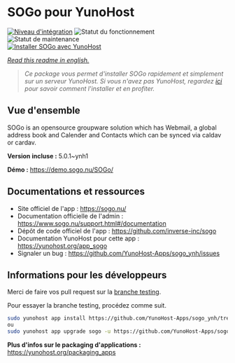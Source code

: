 <!--
N.B.: This README was automatically generated by https://github.com/YunoHost/apps/tree/master/tools/README-generator
It shall NOT be edited by hand.
-->

# SOGo pour YunoHost

[![Niveau d'intégration](https://dash.yunohost.org/integration/sogo.svg)](https://dash.yunohost.org/appci/app/sogo) ![Statut du fonctionnement](https://ci-apps.yunohost.org/ci/badges/sogo.status.svg) ![Statut de maintenance](https://ci-apps.yunohost.org/ci/badges/sogo.maintain.svg)  
[![Installer SOGo avec YunoHost](https://install-app.yunohost.org/install-with-yunohost.svg)](https://install-app.yunohost.org/?app=sogo)

*[Read this readme in english.](./README.md)*

> *Ce package vous permet d'installer SOGo rapidement et simplement sur un serveur YunoHost.
Si vous n'avez pas YunoHost, regardez [ici](https://yunohost.org/#/install) pour savoir comment l'installer et en profiter.*

## Vue d'ensemble

SOGo is an opensource groupware solution which has Webmail, a global address book and Calender and Contacts which can be synced via caldav or cardav.


**Version incluse :** 5.0.1~ynh1

**Démo :** https://demo.sogo.nu/SOGo/
## Documentations et ressources

* Site officiel de l'app : <https://sogo.nu/>
* Documentation officielle de l'admin : <https://www.sogo.nu/support.html#/documentation>
* Dépôt de code officiel de l'app : <https://github.com/inverse-inc/sogo>
* Documentation YunoHost pour cette app : <https://yunohost.org/app_sogo>
* Signaler un bug : <https://github.com/YunoHost-Apps/sogo_ynh/issues>

## Informations pour les développeurs

Merci de faire vos pull request sur la [branche testing](https://github.com/YunoHost-Apps/sogo_ynh/tree/testing).

Pour essayer la branche testing, procédez comme suit.

``` bash
sudo yunohost app install https://github.com/YunoHost-Apps/sogo_ynh/tree/testing --debug
ou
sudo yunohost app upgrade sogo -u https://github.com/YunoHost-Apps/sogo_ynh/tree/testing --debug
```

**Plus d'infos sur le packaging d'applications :** <https://yunohost.org/packaging_apps>
